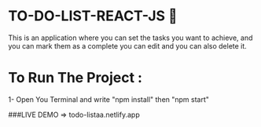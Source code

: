 # TO-DO-LIST-REACT-JS 💯

This is an application where you can set the tasks you want to achieve, and you can mark them as a complete you can edit and you can also delete it.

# To Run The Project :

1- Open You Terminal and write "npm install" then "npm start"

###LIVE DEMO => todo-listaa.netlify.app
